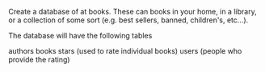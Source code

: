 Create a database of at books. These can books in your home, in a library, or a collection of some sort (e.g. best sellers, banned, children's, etc...).

The database will have the following tables

authors
books
stars (used to rate individual books)
users (people who provide the rating)
